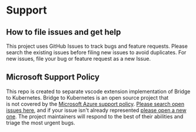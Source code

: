 # Support

## How to file issues and get help  

This project uses GitHub Issues to track bugs and feature requests. Please search the existing 
issues before filing new issues to avoid duplicates.  For new issues, file your bug or 
feature request as a new Issue.

## Microsoft Support Policy  

This repo is created to separate vscode extension implementation of Bridge to Kubernetes. 
Bridge to Kubernetes is an open source project that is not covered by the [Microsoft Azure support policy](https://docs.microsoft.com/en-US/troubleshoot/azure/cloud-services/support-linux-open-source-technology). [Please search open issues here](https://github.com/Azure/vscode-bridge-to-kubernetes/issues), and if your issue isn't already represented [please open a new one](https://github.com/Azure/vscode-bridge-to-kubernetes/issues/new/choose). The project maintainers will respond to the best of their abilities and triage the most urgent bugs.
